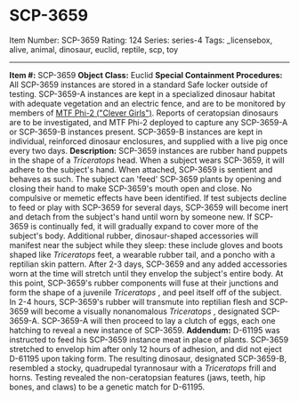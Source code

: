 # SCP-3659
Item Number: SCP-3659
Rating: 124
Series: series-4
Tags: _licensebox, alive, animal, dinosaur, euclid, reptile, scp, toy

---

  
**Item #:** SCP-3659 
**Object Class:** Euclid
**Special Containment Procedures:** All SCP-3659 instances are stored in a standard Safe locker outside of testing. SCP-3659-A instances are kept in a specialized dinosaur habitat with adequate vegetation and an electric fence, and are to be monitored by members of [MTF Phi-2 ("Clever Girls")](http://www.scp-wiki.net/task-forces#phi-2).
Reports of ceratopsian dinosaurs are to be investigated, and MTF Phi-2 deployed to capture any SCP-3659-A or SCP-3659-B instances present.
SCP-3659-B instances are kept in individual, reinforced dinosaur enclosures, and supplied with a live pig once every two days.
**Description:** SCP-3659 instances are rubber hand puppets in the shape of a _Triceratops_ head.
When a subject wears SCP-3659, it will adhere to the subject's hand. When attached, SCP-3659 is sentient and behaves as such. The subject can 'feed' SCP-3659 plants by opening and closing their hand to make SCP-3659's mouth open and close.
No compulsive or memetic effects have been identified. If test subjects decline to feed or play with SCP-3659 for several days, SCP-3659 will become inert and detach from the subject's hand until worn by someone new.
If SCP-3659 is continually fed, it will gradually expand to cover more of the subject's body. Additional rubber, dinosaur-shaped accessories will manifest near the subject while they sleep: these include gloves and boots shaped like _Triceratops_ feet, a wearable rubber tail, and a poncho with a reptilian skin pattern.
After 2-3 days, SCP-3659 and any added accessories worn at the time will stretch until they envelop the subject's entire body. At this point, SCP-3659's rubber components will fuse at their junctions and form the shape of a juvenile _Triceratops_ , and peel itself off of the subject. In 2-4 hours, SCP-3659's rubber will transmute into reptilian flesh and SCP-3659 will become a visually nonanomalous _Triceratops_ , designated SCP-3659-A. SCP-3659-A will then proceed to lay a clutch of eggs, each one hatching to reveal a new instance of SCP-3659.
**Addendum:** D-61195 was instructed to feed his SCP-3659 instance meat in place of plants. SCP-3659 stretched to envelop him after only 12 hours of adhesion, and did not eject D-61195 upon taking form. The resulting dinosaur, designated SCP-3659-B, resembled a stocky, quadrupedal tyrannosaur with a _Triceratops_ frill and horns. Testing revealed the non-ceratopsian features (jaws, teeth, hip bones, and claws) to be a genetic match for D-61195.